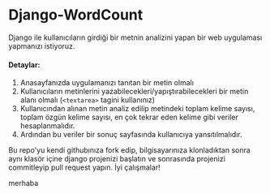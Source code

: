 # Django-WordCount

Django ile kullanıcıların girdiği bir metnin analizini yapan bir web uygulaması yapmanızı istiyoruz.

#### Detaylar:
1. Anasayfanızda uygulamanızı tanıtan bir metin olmalı
1. Kullanıcıların metinlerini yazabilecekleri/yapıştırabilecekleri bir metin alanı olmalı (`<textarea>` tagini kullanınız)
1. Kullanıcından alınan metin analiz edilip metindeki toplam kelime sayısı, toplam özgün kelime sayısı, en çok tekrar eden kelime gibi veriler hesaplanmalıdır.
1. Ardından bu veriler bir sonuç sayfasında kullanıcıya yansıtılmalıdır.

Bu repo'yu kendi githubınıza fork edip, bilgisayarınıza klonladıktan sonra aynı klasör içine django projenizi başlatın ve sonrasında projenizi commitleyip pull request yapın.
 İyi çalışmalar!

merhaba